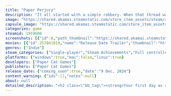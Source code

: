 ```yaml
---
title: "Paper Perjury"
description: "It all started with a simple robbery. When that thread was pulled, a tapestry of mysteries was revealed. Solve cases and outsmart criminals in a detective story full of lies, confessions, and maybe even a murder or two."
image: "https://shared.akamai.steamstatic.com/store_item_assets/steam/apps/1919600/header.jpg?t=1731915066"
capsule_image: "https://shared.akamai.steamstatic.com/store_item_assets/steam/apps/1919600/539c33f71270422a69abe5d026f2b2f05e834bf2/capsule_231x87.jpg?t=1731915066"
categories: game
steamid: 1919600
screenshots: [{"id":0,"path_thumbnail":"https://shared.akamai.steamstatic.com/store_item_assets/steam/apps/1919600/ss_b92c33a298e4ad559c64f003add00032d2ede573.600x338.jpg?t=1731915066","path_full":"https://shared.akamai.steamstatic.com/store_item_assets/steam/apps/1919600/ss_b92c33a298e4ad559c64f003add00032d2ede573.1920x1080.jpg?t=1731915066"},{"id":1,"path_thumbnail":"https://shared.akamai.steamstatic.com/store_item_assets/steam/apps/1919600/ss_b4d8d4cf5c58e88d13694a97c4f026161733df64.600x338.jpg?t=1731915066","path_full":"https://shared.akamai.steamstatic.com/store_item_assets/steam/apps/1919600/ss_b4d8d4cf5c58e88d13694a97c4f026161733df64.1920x1080.jpg?t=1731915066"},{"id":2,"path_thumbnail":"https://shared.akamai.steamstatic.com/store_item_assets/steam/apps/1919600/ss_f86d4556f8c2789017587663de7d63ccef2a0496.600x338.jpg?t=1731915066","path_full":"https://shared.akamai.steamstatic.com/store_item_assets/steam/apps/1919600/ss_f86d4556f8c2789017587663de7d63ccef2a0496.1920x1080.jpg?t=1731915066"},{"id":3,"path_thumbnail":"https://shared.akamai.steamstatic.com/store_item_assets/steam/apps/1919600/ss_9206cad3fc542caca4282ed1a97c2321e1b04062.600x338.jpg?t=1731915066","path_full":"https://shared.akamai.steamstatic.com/store_item_assets/steam/apps/1919600/ss_9206cad3fc542caca4282ed1a97c2321e1b04062.1920x1080.jpg?t=1731915066"},{"id":4,"path_thumbnail":"https://shared.akamai.steamstatic.com/store_item_assets/steam/apps/1919600/ss_264c145685c361c4c8d6500267d72f555996ae2f.600x338.jpg?t=1731915066","path_full":"https://shared.akamai.steamstatic.com/store_item_assets/steam/apps/1919600/ss_264c145685c361c4c8d6500267d72f555996ae2f.1920x1080.jpg?t=1731915066"},{"id":5,"path_thumbnail":"https://shared.akamai.steamstatic.com/store_item_assets/steam/apps/1919600/ss_dba542b0d346a15b3993e5802bfe3b6b047f19ab.600x338.jpg?t=1731915066","path_full":"https://shared.akamai.steamstatic.com/store_item_assets/steam/apps/1919600/ss_dba542b0d346a15b3993e5802bfe3b6b047f19ab.1920x1080.jpg?t=1731915066"},{"id":6,"path_thumbnail":"https://shared.akamai.steamstatic.com/store_item_assets/steam/apps/1919600/ss_90cb161a0f6f582792cefc9e0d050f9ab4e22855.600x338.jpg?t=1731915066","path_full":"https://shared.akamai.steamstatic.com/store_item_assets/steam/apps/1919600/ss_90cb161a0f6f582792cefc9e0d050f9ab4e22855.1920x1080.jpg?t=1731915066"},{"id":7,"path_thumbnail":"https://shared.akamai.steamstatic.com/store_item_assets/steam/apps/1919600/ss_6a21701075883fa3d2c8763562067ecc23fffa39.600x338.jpg?t=1731915066","path_full":"https://shared.akamai.steamstatic.com/store_item_assets/steam/apps/1919600/ss_6a21701075883fa3d2c8763562067ecc23fffa39.1920x1080.jpg?t=1731915066"},{"id":8,"path_thumbnail":"https://shared.akamai.steamstatic.com/store_item_assets/steam/apps/1919600/ss_071183183dee701be0168ff75091c071df52b21a.600x338.jpg?t=1731915066","path_full":"https://shared.akamai.steamstatic.com/store_item_assets/steam/apps/1919600/ss_071183183dee701be0168ff75091c071df52b21a.1920x1080.jpg?t=1731915066"}]
movies: [{"id":257041819,"name":"Release Date Trailer","thumbnail":"https://shared.akamai.steamstatic.com/store_item_assets/steam/apps/257041819/e5a169296331ecd1522cb703808d14411ca8cf35/movie_600x337.jpg?t=1729452317","webm":{"480":"http://video.akamai.steamstatic.com/store_trailers/257041819/movie480_vp9.webm?t=1729452317","max":"http://video.akamai.steamstatic.com/store_trailers/257041819/movie_max_vp9.webm?t=1729452317"},"mp4":{"480":"http://video.akamai.steamstatic.com/store_trailers/257041819/movie480.mp4?t=1729452317","max":"http://video.akamai.steamstatic.com/store_trailers/257041819/movie_max.mp4?t=1729452317"},"highlight":true},{"id":256891426,"name":"First Trailer","thumbnail":"https://shared.akamai.steamstatic.com/store_item_assets/steam/apps/256891426/movie.293x165.jpg?t=1722359507","webm":{"480":"http://video.akamai.steamstatic.com/store_trailers/256891426/movie480_vp9.webm?t=1722359507","max":"http://video.akamai.steamstatic.com/store_trailers/256891426/movie_max_vp9.webm?t=1722359507"},"mp4":{"480":"http://video.akamai.steamstatic.com/store_trailers/256891426/movie480.mp4?t=1722359507","max":"http://video.akamai.steamstatic.com/store_trailers/256891426/movie_max.mp4?t=1722359507"},"highlight":true}]
genres: ["Indie"]
steam_categories: ["Single-player","Steam Achievements","Full controller support"]
platforms: {"windows":true,"mac":false,"linux":true}
developers: ["Paper Cat Games"]
publishers: ["Paper Cat Games"]
release_date: {"coming_soon":true,"date":"9 Dec, 2024"}
content_warning: {"ids":[],"notes":null}
about: null
detailed_description: "<h2 class=\"bb_tag\"><strong>Your first day as a police clerk... unveils a tapestry of mysteries! </strong></h2>You play as Justina Smith, a newly hired clerk at the Azure City Police Department, as she finds out the truth behind a series of suspicious crimes. Work with the eccentric detectives Ernest Hunt and Sophie Swift as you investigate crime scenes, interrogate suspects, and discover the secrets hidden among the paper trails.<h2 class=\"bb_tag\"><strong>Five interconnected cases to explore!</strong></h2>From wealthy manors to parking garages, you'll get down in the weeds across five different cases, each with a connected narrative, as you work to expose one large mystery. Investigate Azure City's largest investment firm and expose the shady dealings they've tried their best to cover up. From robbery, to embezzlement, and even... murder!<br><br><img class=\"bb_img\" src=\"https://shared.akamai.steamstatic.com/store_item_assets/steam/apps/1919600/extras/case_selection.gif?t=1731915066\" /><h2 class=\"bb_tag\"><strong>Question the suspects... and shove the truth in their face!</strong></h2>As you explore the city, you'll be able to take the statements of the bystanders you come across. Review their statements carefully, as not everyone in this city is honest! When you finally catch the prime suspect, take them back to the station for interrogation, and expose their crimes!<h2 class=\"bb_tag\"><strong>A bustling city with memorable characters and locations!</strong></h2>Azure City is a diverse place, teeming with all sorts of interesting characters. Explore a cast ranging from a tea-loving lawyer, a cowboy barber, a magician, and even... a cat? Each person you talk to has a wide range of dialogue for you to explore!<br><img class=\"bb_img\" src=\"https://shared.akamai.steamstatic.com/store_item_assets/steam/apps/1919600/extras/characters.png?t=1731915066\" /><h2 class=\"bb_tag\"><strong>Collect evidence to solve the case!</strong></h2>Examine various crime scenes as you hunt for clues in even the most unlikely of places. Even the smallest piece of evidence could turn out to be crucial! You'll have to use logic to discover what bits of evidence you collect are useful, and which ones you need to solve whatever puzzle you're up against!<h2 class=\"bb_tag\"><strong>Befriend a cat</strong></h2>The most important part of any game.<br><br><img class=\"bb_img\" src=\"https://shared.akamai.steamstatic.com/store_item_assets/steam/apps/1919600/extras/tailwiggle.gif?t=1731915066\" />"
---
```


